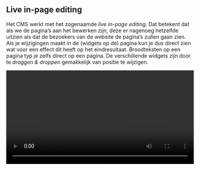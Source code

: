 ## Live in-page editing

Het CMS werkt met het zogenaamde _live in-page editing_. Dat betekent dat als we de pagina’s aan het bewerken zijn, deze er nagenoeg hetzelfde uitzien als dat de bezoekers van de website de pagina’s  zullen gaan zien. Als je wijzigingen maakt in de (widgets op de) pagina kun je dus direct zien wat voor een effect dit heeft op het eindresultaat. Broodteksten op een pagina typ je zelfs direct op een pagina. De verschillende widgets zijn door te _draggen & droppen_ gemakkelijk van positie te wijzigen.

<video autoplay loop width="100%">

    <source src="/video/live-inpage-editing.mp4" type="video/mp4">
    
    Sorry, your browser doesn't support embedded videos.

</video>
